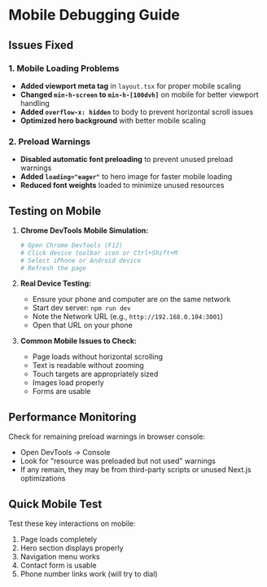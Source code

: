 # Mobile Debugging Guide

## Issues Fixed

### 1. Mobile Loading Problems
- **Added viewport meta tag** in `layout.tsx` for proper mobile scaling
- **Changed `min-h-screen` to `min-h-[100dvh]`** on mobile for better viewport handling
- **Added `overflow-x: hidden`** to body to prevent horizontal scroll issues
- **Optimized hero background** with better mobile scaling

### 2. Preload Warnings
- **Disabled automatic font preloading** to prevent unused preload warnings
- **Added `loading="eager"`** to hero image for faster mobile loading
- **Reduced font weights** loaded to minimize unused resources

## Testing on Mobile

1. **Chrome DevTools Mobile Simulation:**
   ```bash
   # Open Chrome DevTools (F12)
   # Click device toolbar icon or Ctrl+Shift+M
   # Select iPhone or Android device
   # Refresh the page
   ```

2. **Real Device Testing:**
   - Ensure your phone and computer are on the same network
   - Start dev server: `npm run dev`
   - Note the Network URL (e.g., `http://192.168.0.104:3001`)
   - Open that URL on your phone

3. **Common Mobile Issues to Check:**
   - Page loads without horizontal scrolling
   - Text is readable without zooming
   - Touch targets are appropriately sized
   - Images load properly
   - Forms are usable

## Performance Monitoring

Check for remaining preload warnings in browser console:
- Open DevTools → Console
- Look for "resource was preloaded but not used" warnings
- If any remain, they may be from third-party scripts or unused Next.js optimizations

## Quick Mobile Test

Test these key interactions on mobile:
1. Page loads completely
2. Hero section displays properly
3. Navigation menu works
4. Contact form is usable
5. Phone number links work (will try to dial)
